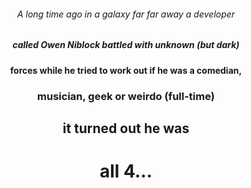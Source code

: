<div align="center">
  
###### A long time ago in a galaxy far far away a developer

##### called Owen Niblock battled with unknown (but dark)

#### forces while he tried to work out if he was a comedian,

### musician, geek or weirdo (full-time)

## it turned out he was 

# all 4...

</div>
